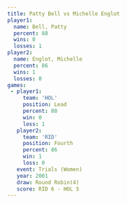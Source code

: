 ```yaml
---
title: Patty Bell vs Michelle Englot
player1:                
  name: Bell, Patty     
  percent: 88           
  wins: 0               
  losses: 1             
player2:                
  name: Englot, Michelle
  percent: 86           
  wins: 1               
  losses: 0             
games:
 - player1:        
     team: 'HOL'   
     position: Lead
     percent: 88   
     win: 0        
     loss: 1       
   player2:          
     team: 'RID'     
     position: Fourth
     percent: 86     
     win: 1          
     loss: 0         
   event: Trials (Women)
   year: 2001           
   draw: Round Robin(4) 
   score: RID 6 - HOL 5 
---
```

